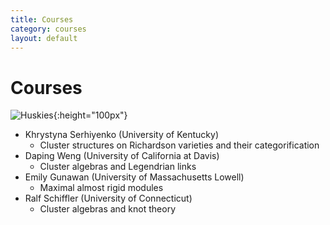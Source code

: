 ```yaml
---
title: Courses
category: courses
layout: default
---
```


# Courses

![Huskies](http://clusteralgebra2017.springschool.math.uconn.edu/wp-content/uploads/sites/1922/2016/09/monteithbldg-400x242.jpg "Monteith building"){:height="100px"}


+ Khrystyna Serhiyenko (University of Kentucky) 
    * Cluster structures on Richardson varieties and their categorification
+ Daping Weng (University of California at Davis) 
    * Cluster algebras and Legendrian links    
+ Emily Gunawan (University of Massachusetts Lowell)
    * Maximal almost rigid modules    
+ Ralf Schiffler (University of Connecticut)
    * Cluster algebras and knot theory    

